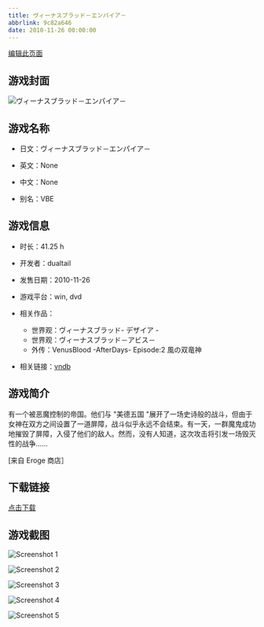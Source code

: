 ```yaml
---
title: ヴィーナスブラッド－エンパイア－
abbrlink: 9c82a646
date: 2010-11-26 00:00:00
---
```

[编辑此页面](https://github.com/ACG-3/ADV3-source/blob/main/source/_posts/games/%E3%83%B4%E3%82%A3%E3%83%BC%E3%83%8A%E3%82%B9%E3%83%96%E3%83%A9%E3%83%83%E3%83%89%EF%BC%8D%E3%82%A8%E3%83%B3%E3%83%91%E3%82%A4%E3%82%A2%EF%BC%8D.md)

## 游戏封面

![ヴィーナスブラッド－エンパイア－](https://pan.timero.xyz/d/onedrive/img_lib_001/%E3%83%B4%E3%82%A3%E3%83%BC%E3%83%8A%E3%82%B9%E3%83%96%E3%83%A9%E3%83%83%E3%83%89%EF%BC%8D%E3%82%A8%E3%83%B3%E3%83%91%E3%82%A4%E3%82%A2%EF%BC%8D_cover.avif)


## 游戏名称

- 日文：ヴィーナスブラッド－エンパイア－
- 英文：None
- 中文：None

- 别名：VBE


## 游戏信息

- 时长：41.25 h
- 开发者：dualtail
- 发售日期：2010-11-26
- 游戏平台：win, dvd
- 相关作品：
   - 世界观：ヴィーナスブラッド- デザイア -
   - 世界观：ヴィーナスブラッド－アビス－
   - 外传：VenusBlood -AfterDays- Episode:2 風の双竜神

- 相关链接：[vndb](https://vndb.org/v5445)


## 游戏简介

有一个被恶魔控制的帝国。他们与 "美德五国 "展开了一场史诗般的战斗，但由于女神在双方之间设置了一道屏障，战斗似乎永远不会结束。有一天，一群魔鬼成功地摧毁了屏障，入侵了他们的敌人。然而，没有人知道，这次攻击将引发一场毁灭性的战争......

[来自 Eroge 商店］


## 下载链接

[点击下载](https://pan.timero.xyz/onedrive/adv_lib_001/%E3%83%B4%E3%82%A3%E3%83%BC%E3%83%8A%E3%82%B9%E3%83%96%E3%83%A9%E3%83%83%E3%83%89%EF%BC%8D%E3%82%A8%E3%83%B3%E3%83%91%E3%82%A4%E3%82%A2%EF%BC%8D)


## 游戏截图


![Screenshot 1](https://pan.timero.xyz/d/onedrive/img_lib_001/%E3%83%B4%E3%82%A3%E3%83%BC%E3%83%8A%E3%82%B9%E3%83%96%E3%83%A9%E3%83%83%E3%83%89%EF%BC%8D%E3%82%A8%E3%83%B3%E3%83%91%E3%82%A4%E3%82%A2%EF%BC%8D_Screenshot_1.avif)

![Screenshot 2](https://pan.timero.xyz/d/onedrive/img_lib_001/%E3%83%B4%E3%82%A3%E3%83%BC%E3%83%8A%E3%82%B9%E3%83%96%E3%83%A9%E3%83%83%E3%83%89%EF%BC%8D%E3%82%A8%E3%83%B3%E3%83%91%E3%82%A4%E3%82%A2%EF%BC%8D_Screenshot_2.avif)

![Screenshot 3](https://pan.timero.xyz/d/onedrive/img_lib_001/%E3%83%B4%E3%82%A3%E3%83%BC%E3%83%8A%E3%82%B9%E3%83%96%E3%83%A9%E3%83%83%E3%83%89%EF%BC%8D%E3%82%A8%E3%83%B3%E3%83%91%E3%82%A4%E3%82%A2%EF%BC%8D_Screenshot_3.avif)

![Screenshot 4](https://pan.timero.xyz/d/onedrive/img_lib_001/%E3%83%B4%E3%82%A3%E3%83%BC%E3%83%8A%E3%82%B9%E3%83%96%E3%83%A9%E3%83%83%E3%83%89%EF%BC%8D%E3%82%A8%E3%83%B3%E3%83%91%E3%82%A4%E3%82%A2%EF%BC%8D_Screenshot_4.avif)

![Screenshot 5](https://pan.timero.xyz/d/onedrive/img_lib_001/%E3%83%B4%E3%82%A3%E3%83%BC%E3%83%8A%E3%82%B9%E3%83%96%E3%83%A9%E3%83%83%E3%83%89%EF%BC%8D%E3%82%A8%E3%83%B3%E3%83%91%E3%82%A4%E3%82%A2%EF%BC%8D_Screenshot_5.avif)

